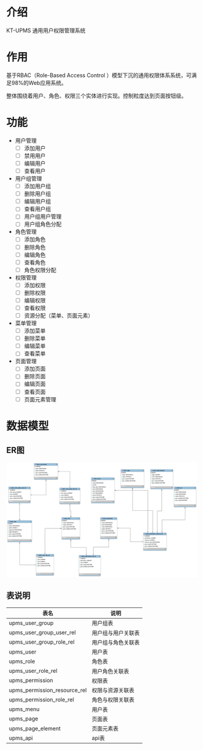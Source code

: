 # 介绍
KT-UPMS 通用用户权限管理系统

# 作用
基于RBAC（Role-Based Access Control ）模型下沉的通用权限体系系统，可满足98%的Web应用系统。

整体围绕着用户、角色、权限三个实体进行实现。控制粒度达到页面按钮级。

# 功能
- 用户管理
	- [ ] 添加用户
	- [ ] 禁用用户
	- [ ] 编辑用户
	- [ ] 查看用户

- 用户组管理
	- [ ] 添加用户组
	- [ ] 删除用户组
	- [ ] 编辑用户组
	- [ ] 查看用户组
	- [ ] 用户组用户管理
	- [ ] 用户组角色分配
  
- 角色管理
	- [ ] 添加角色
	- [ ] 删除角色
	- [ ] 编辑角色
	- [ ] 查看角色
	- [ ] 角色权限分配

- 权限管理
	- [ ] 添加权限
	- [ ] 删除权限
	- [ ] 编辑权限
	- [ ] 查看权限
	- [ ] 资源分配（菜单、页面元素）

- 菜单管理
	- [ ] 添加菜单
	- [ ] 删除菜单
	- [ ] 编辑菜单
	- [ ] 查看菜单

- 页面管理
	- [ ] 添加页面
	- [ ] 删除页面
	- [ ] 编辑页面
	- [ ] 查看页面
	- [ ] 页面元素管理
	
# 数据模型

## ER图
![](./asserts/kt-upms-er.png)

## 表说明

| 表名  | 说明 |
| ----- | ---- |
| upms_user_group | 用户组表 |
| upms_user_group_user_rel | 用户组与用户关联表 |
| upms_user_group_role_rel | 用户组与角色关联表 |
| upms_user | 用户表 |
| upms_role | 角色表 |
| upms_user_role_rel | 用户角色关联表 |
| upms_permission | 权限表 |
| upms_permission_resource_rel | 权限与资源关联表 |
| upms_permission_role_rel | 角色与权限关联表 |
| upms_menu | 用户表 |
| upms_page | 页面表 |
| upms_page_element | 页面元素表 |
| upms_api | api表 |

